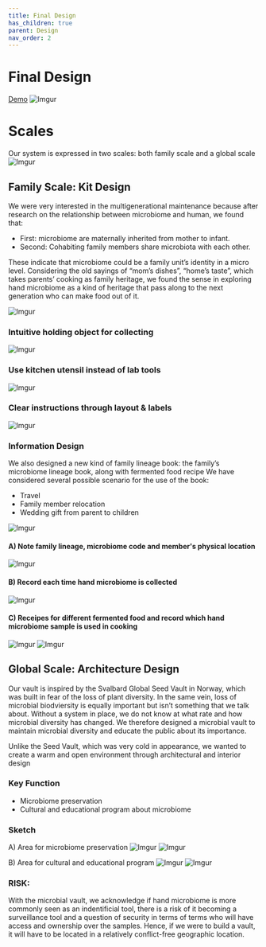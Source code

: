```yaml
---
title: Final Design
has_children: true
parent: Design
nav_order: 2
---
```


# Final Design
[Demo](https://vimeo.com/336161134) 
![Imgur](https://i.imgur.com/G0lr7Nt.png)

# Scales
Our system is expressed in two scales: both family scale and a global scale
![Imgur](https://i.imgur.com/7lChBma.png)

## Family Scale: Kit Design
We were very interested in the multigenerational maintenance because after research on the relationship between microbiome and human, we found that:
- First: microbiome are maternally inherited from mother to infant. 
- Second: Cohabiting family members share microbiota with each other.

These indicate that microbiome could be a family unit’s identity in a micro level. Considering the old sayings of “mom’s dishes”, “home’s taste”, which takes parents’ cooking as family heritage, we found the sense in exploring hand microbiome as a kind of heritage that pass along to the next generation who can make food out of it.

![Imgur](https://i.imgur.com/G0lr7Nt.png)

### Intuitive holding object for collecting
![Imgur](https://i.imgur.com/ERrp0Tt.jpg)

### Use kitchen utensil instead of lab tools
![Imgur](https://i.imgur.com/Mpp7QNM.jpg)

### Clear instructions through layout & labels
![Imgur](https://i.imgur.com/a6fNdFe.jpg)

### Information Design
We also designed a new kind of family lineage book: the family’s microbiome lineage book, along with fermented food recipe
We have considered several possible scenario for the use of the book:
- Travel
- Family member relocation
- Wedding gift from parent to children

![Imgur](https://i.imgur.com/TTUd5XB.jpg)
#### A) Note family lineage, microbiome code and member's physical location
![Imgur](https://i.imgur.com/5Bvt8K9.jpg)
#### B) Record each time hand microbiome is collected
![Imgur](https://i.imgur.com/egL6KgQ.jpg)
#### C) Receipes for different fermented food and record which hand microbiome sample is used in cooking
![Imgur](https://i.imgur.com/aA2rxzH.jpg)
![Imgur](https://i.imgur.com/5S5vkyS.jpg)


## Global Scale: Architecture Design
Our vault is inspired by the Svalbard Global Seed Vault in Norway, which was built in fear of the loss of plant diversity. In the same vein, loss of microbial biodviersity is equally important but isn’t something that we talk about. Without a system in place, we do not know at what rate and how microbial diversity has changed. We therefore designed a microbial vault to maintain microbial diversity and educate the public about its importance.

Unlike the Seed Vault, which was very cold in appearance, we wanted to create a warm and open environment through architectural and interior design  

### Key Function
- Microbiome preservation
- Cultural and educational program about microbiome

### Sketch
A) Area for microbiome preservation 
![Imgur](https://i.imgur.com/p8VD7li.jpg)
![Imgur](https://i.imgur.com/5sXBvEO.jpg)

B) Area for cultural and educational program
![Imgur](https://i.imgur.com/RW5nhvN.jpg)
![Imgur](https://i.imgur.com/au2zOHE.jpg)

### RISK:
With the microbial vault, we acknowledge if hand microbiome is more commonly seen as an indentificial tool, there is a risk of it becoming a surveillance tool and a question of security in terms of terms who will have access and ownership over the samples. Hence, if we were to build a vault, it will have to be located  in a relatively conflict-free geographic location. 
